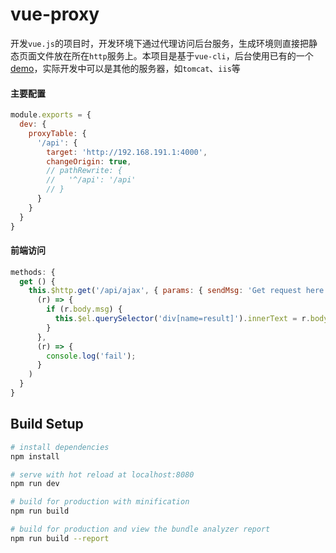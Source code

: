 # vue-proxy

开发`vue.js`的项目时，开发环境下通过代理访问后台服务，生成环境则直接把静态页面文件放在所在`http`服务上。本项目是基于`vue-cli`，后台使用已有的一个[demo](https://github.com/wscj/express-demo)，实际开发中可以是其他的服务器，如`tomcat`、`iis`等

#### 主要配置

```javascript
module.exports = {
  dev: {
    proxyTable: {
      '/api': {
        target: 'http://192.168.191.1:4000',
        changeOrigin: true,
        // pathRewrite: {
        //   '^/api': '/api'
        // }
      }
    }
  }
}
```

#### 前端访问

```javascript
methods: {
  get () {
    this.$http.get('/api/ajax', { params: { sendMsg: 'Get request here' } }).then(
      (r) => {
        if (r.body.msg) {
          this.$el.querySelector('div[name=result]').innerText = r.body.msg;
        }
      },
      (r) => {
        console.log('fail');
      }
    )
  }
}
```

## Build Setup

``` bash
# install dependencies
npm install

# serve with hot reload at localhost:8080
npm run dev

# build for production with minification
npm run build

# build for production and view the bundle analyzer report
npm run build --report
```
